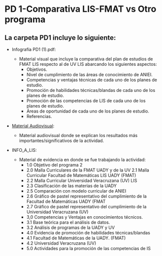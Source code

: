 # PD 1-Comparativa LIS-FMAT vs Otro programa
## La carpeta PD1 incluye lo siguiente:
- Infografía PD1 (1).pdf:
  - Material visual que incluye la comparativa del plan de estudios de FMAT LIS respecto al de UV LIS abarcando los siguientes aspectos:
      - Objetivos.
      - Nivel de cumplimiento de las áreas de conocimiento de ANIEI.
      - Competencias y ventajas técnicas de cada uno de los planes de estudio.
      - Promoción de habilidades técnicas/blandas de cada uno de los planes de estudio.
      - Promoción de las competencias de LIS de cada uno de los planes de estudio.
      - Áreas de oportunidad de cada uno de los planes de estudio.
      - Referencias.
- [Material Audiovisual](https://www.canva.com/design/DAGyoWQWNJY/lwNjHmmayDz2_30m91Bucg/edit):
    - Material audiovisual donde se explican los resultados más importantes/significativos de la actividad.
      
- INFO_A_LIS:
  - Material de evidencia en donde se fue trabajando la actividad:
    - 1.0 Objetivo del programa	2
    - 2.0 Malla Curriculares de la FMAT UADY y de la UV	  2.1 Malla Curricular Facultad de Matemáticas LIS UADY (FMAT)	
    - 2.2 Malla Curricular Universidad Veracruzana (UV) LIS	
    - 2.3 Clasificación de las materias de la UADY	
    - 2.5 Comparación con modelo curricular de ANIEI
    - 2.6 Gráfico de pastel representativo del cumplimiento de la Facultad de Matemáticas UADY (FMAT	
    - 2.7 Gráfico de pastel representativo del cumplimiento de la Universidad Veracruzana (UV)	
    - 3,0 Competencias y Ventajas en conocimientos técnicos.	
    - 3.1 Base teórica para el análisis de datos.
    - 3.2 Análisis de programas de la UADY y UV	
    - 4.0 Evidencia de promoción de habilidades técnicas/blandas	
    - 4.1 Facultad de Matemáticas de la UADY. (FMAT)	
    - 4.2 Universidad Veracruzana (UV)	
    - 5.0 Actividades para la promoción de las competencias de IS	
  
 



    
